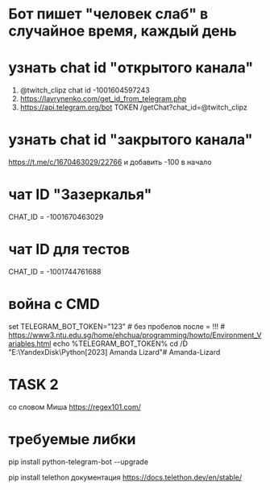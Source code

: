 <!-- https://gitflic.ru/project/ilovetiktiok/amanda-lizard -->
<!-- https://github.com/gitalexhubuser/Amanda-Lizard -->

# Бот пишет "человек слаб" в случайное время, каждый день

# узнать chat id "открытого канала"
1) @twitch_clipz chat id -1001604597243
2) https://lavrynenko.com/get_id_from_telegram.php
3) https://api.telegram.org/bot TOKEN /getChat?chat_id=@twitch_clipz

# узнать chat id "закрытого канала"
https://t.me/c/1670463029/22766 и добавить -100 в начало
<!-- скопировать ссылку на пост и прибавить 100 в начало -->
<!-- 1670463029 -->
<!-- -100 1670463029 -->

# чат ID "Зазеркалья"
CHAT_ID = -1001670463029

# чат ID для тестов
CHAT_ID = -1001744761688

# война с CMD
set TELEGRAM_BOT_TOKEN="123" # без пробелов после = !!! # https://www3.ntu.edu.sg/home/ehchua/programming/howto/Environment_Variables.html
echo %TELEGRAM_BOT_TOKEN%
cd /D "E:\YandexDisk\Python\[2023] Amanda Lizard\"# Amanda-Lizard

# TASK 2
<!-- модифицируй бота следующим образом:  -->
<!-- бот отлавливает все сообщения в этом чате  -->
со словом Миша  https://regex101.com/
<!-- и пишет в ответ отправителю  -->
<!-- "но я не Миша"@ -->

# требуемые либки
pip install python-telegram-bot --upgrade

pip install telethon
документация https://docs.telethon.dev/en/stable/